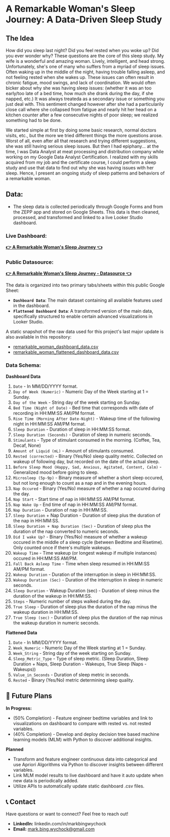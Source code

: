 # A Remarkable Woman's Sleep Journey: A Data-Driven Sleep Study

## **The Idea**
How did you sleep last night?  Did you feel rested when you woke up?  Did you ever wonder why?  These questions are the core of this sleep study.  My wife is a wonderful and amazing woman.  Lively, intelligent, and head strong.  Unfortunately, she's one of many who suffers from a myriad of sleep issues.  Often waking up in the middle of the night, having trouble falling asleep, and not feeling rested when she wakes up.  These issues can often result in chronic fatigue, mood swings, and lack of coordination.  We would often bicker about why she was having sleep issues: (whether it was an too early/too late of a bed time, how much she drank during the day, if she napped, etc.)  It was always treateda as a secondary issue or something you just deal with.  This sentiment changed however after she had a particularily close call where she collapsed from fatigue and nearly hit her head on a kitchen counter after a few consecutive nights of poor sleep; we realized something had to be done.  

We started simple at first by doing some basic research, normal doctors visits, etc., but the more we tried different things the more questions arose.  Worst of all, even after all that research and trying different suggestions, she was still having serious sleep issues.  But then I had epiphany... at the time, I was Data Analyst at meat processing and distribution company while working on my Google Data Analyst Certification.  I realized with my skills acquired from my job and the certificate course, I could perform a sleep study and use that data to find out why she was having issues with her sleep. Hence, I present an ongoing study of sleep patterns and behaviors of a remarkable woman.  

## Data:

* The sleep data is collected periodically through Google Forms and from the ZEPP app and stored on Google Sheets. This data is then cleaned, processed, and transformed and linked to a live Looker Studio dashboard.

### Live Dashboard: 
[**👉 A Remarkable Woman's Sleep Journey 👈**](https://lookerstudio.google.com/reporting/5f8bfcfc-974b-4822-8266-00d644420626)

### Public Datasource: 
[**👉 A Remarkable Woman's Sleep Journey - Datasource 👈**](https://docs.google.com/spreadsheets/d/1yWikevLd1LhvP6sW2UZa3YY1vUg9E9ngGVitZTN9lzg/edit?usp=sharing)

The data is organized into two primary tabs/sheets within this public Google Sheet:
* **`Dashboard Data`**: The main dataset containing all available features used in the dashboard.
* **`Flattened Dashboard Data`**: A transformed version of the main data, specifically structured to enable certain advanced visualizations in Looker Studio.

A static snapshot of the raw data used for this project's last major update is also available in this repository: 
* [remarkable_woman_dashboard_data.csv](https://github.com/Mark-Bing-Wychock/Remarkable-Woman-Sleep-Study/blob/main/remarkable_woman_dashboard_data.csv)
* [remarkable_woman_flattened_dashboard_data.csv](https://github.com/Mark-Bing-Wychock/Remarkable-Woman-Sleep-Study/blob/main/remarkable_woman_flattened_dashboard_data.csv)

### **Data Schema:**
**Dashboard Data**
1. `Date` - In MM/DD/YYYY format.
2. `Day of Week (Numeric)` - Numeric Day of the Week starting at 1 = Sunday.
3. `Day of the Week` - String day of the week starting on Sunday.
4. `Bed Time (Night of Date)` - Bed time that corresponds with date of recording in HH:MM:SS AM/PM format.
5. `Rise Time (Morning After Date-Night)` - Wakeup time of the following night in HH:MM:SS AM/PM format.
6. `Sleep Duration`	- Duration of sleep in HH:MM:SS format.
7. `Sleep Duration (Seconds)`	- Duration of sleep in numeric seconds.
8. `Stimulants`	- Type of stimulant consumed in the morning. (Coffee, Tea, Decaf, None)
9. `Amount of Liquid (mL)` - Amount of stimulants consumed.	
10. `Rested (corrected)` - Binary (Yes/No) sleep quality metric.  Collected on wakeup of following day, but recorded on the date of the actual sleep. 
11. `Before Sleep Mood (Happy, Sad, Anxious, Agitated, Content, Calm)` - Generalized mood before going to sleep.
12. `Microsleep (5p-9p)` - Binary measure of whether a short sleep occured, but not long enough to count as a nap and in the evening hours.
13. `Nap Occured`	- Binary (Yes/No) measure of whether a nap occured during the day.
14. `Nap Start`	- Start time of nap in HH:MM:SS AM/PM format.
15. `Nap Wake Up`	- End time of nap in HH:MM:SS AM/PM format.
16. `Nap Duration`	- Duration of nap in HH:MM:SS.
17. `Sleep Duration` + Nap Duration	- Duration of sleep plus the duration of the nap in HH:MM:SS.
18. `Sleep Duration + Nap Duration (Sec)`	- Duration of sleep plus the duration of the nap converted to numeric seconds.
19. `Did I wake Up?` - Binary (Yes/No) measure of whether	a wakeup occured in the middle of a sleep cycle (between Bedtime and Risetime).  Only counted once if there's multiple wakeups.
20. `Wakeup Time`	- Time wakeup (or longest wakeup if multiple instances) occured in HH:MM:SS AM/PM.
21. `Fall Back Asleep Time`	- Time when sleep resumed in HH:MM:SS AM/PM format.
22. `Wakeup Duration`	- Duration of the interruption in sleep in HH:MM:SS.
23. `Wakeup Duration (Sec)`	- Duration of the interruption in sleep in numeric seconds.
24. `Sleep Duration` - Wakeup Duration (sec)	- Duration of sleep minus the duration of the wakeup in HH:MM:SS.
25. `Steps` - Numeric number of steps walked during the day.
26. `True Sleep` - Duration of sleep plus the duration of the nap minus the wakeup duration in HH:MM:SS.
27. `True Sleep (sec)` - Duration of sleep plus the duration of the nap minus the wakeup duration in numeric seconds.

**Flattened Data**
1. `Date` - In MM/DD/YYYY format.
2. `Week_Numeric` - Numeric Day of the Week starting at 1 = Sunday.
3. `Week_String` - String day of the week starting on Sunday.
4. `Sleep_Metric_Type` - Type of sleep metric.  (Sleep Duration, Sleep Duration + Naps, Sleep Duration - Wakeups, True Sleep (Naps - Wakeups))
5. `Value_in_Seconds` - Duration of sleep metric in seconds.
6. `Rested` - Binary (Yes/No) metric determining sleep quality. 
                          				
## 🚀 **Future Plans**

**In Progress:**
* (50% Completion) - Feature engineer bedtime variables and link to visualizations on dashboard to compare with rested vs. not rested variables.
* (40% Completion) - Develop and deploy decision tree based machine learning models (MLM) with Python to discover additional insights.

**Planned**
* Transform and feature engineer continuous data into categorical and use Apriori Algorithms via Python to discover insights between different variables.
* Link MLM model results to live dashboard and have it auto update when new data is periodically added.
* Utilize APIs to automatically update static dashboard .csv files.

## 📞 **Contact**
Have questions or want to connect? Feel free to reach out!

* **LinkedIn:** linkedin.com/in/markbingwychock
* **Email:** mark.bing.wychock@gmail.com


